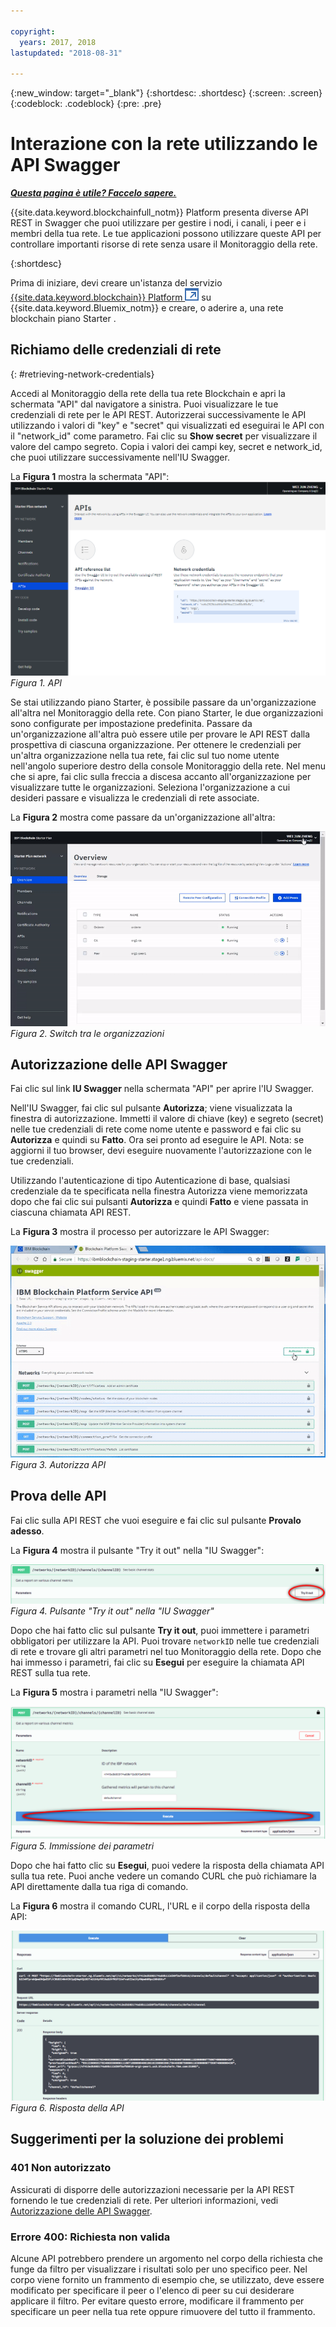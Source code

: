```yaml
---

copyright:
  years: 2017, 2018
lastupdated: "2018-08-31"

---
```


{:new_window: target="_blank"}
{:shortdesc: .shortdesc}
{:screen: .screen}
{:codeblock: .codeblock}
{:pre: .pre}

# Interazione con la rete utilizzando le API Swagger


***[Questa pagina è utile? Faccelo sapere.](https://www.surveygizmo.com/s3/4501493/IBM-Blockchain-Documentation)***


{{site.data.keyword.blockchainfull_notm}} Platform presenta diverse API REST in Swagger che puoi utilizzare per gestire i nodi, i canali, i peer e i membri della tua rete. Le tue applicazioni possono utilizzare queste API per controllare importanti risorse di rete senza usare il Monitoraggio della rete.

{:shortdesc}

Prima di iniziare, devi creare un'istanza del servizio [{{site.data.keyword.blockchain}} Platform ![Icona link esterno](../images/external_link.svg "Icona link esterno")](https://console.bluemix.net/catalog/services/blockchain) su {{site.data.keyword.Bluemix_notm}} e creare, o aderire a, una rete blockchain piano Starter <!--or Enterprise Plan -->.


## Richiamo delle credenziali di rete

{: #retrieving-network-credentials}

Accedi al Monitoraggio della rete della tua rete Blockchain e apri la schermata "API" dal navigatore a sinistra. Puoi visualizzare le tue credenziali di rete per le API REST. Autorizzerai successivamente le API utilizzando i valori di "key" e "secret" qui visualizzati ed eseguirai le API con il "network_id" come parametro. Fai clic su **Show secret** per visualizzare il valore del campo segreto. Copia i valori dei campi key, secret e network_id, che puoi utilizzare successivamente nell'IU Swagger.

La **Figura 1** mostra la schermata "API":
![Schermata API](../images/API_screen_starter.png "Schermata API")
*Figura 1. API*

Se stai utilizzando piano Starter, è possibile passare da un'organizzazione all'altra nel Monitoraggio della rete. Con piano Starter, le due organizzazioni sono configurate per impostazione predefinita. Passare da un'organizzazione all'altra può essere utile per provare le API REST dalla prospettiva di ciascuna organizzazione. Per ottenere le credenziali per un'altra organizzazione nella tua rete, fai clic sul tuo nome utente nell'angolo superiore destro della console Monitoraggio della rete. Nel menu che si apre, fai clic sulla freccia a discesa accanto all'organizzazione per visualizzare tutte le organizzazioni. Seleziona l'organizzazione a cui desideri passare e visualizza le credenziali di rete associate.

La **Figura 2** mostra come passare da un'organizzazione all'altra:

![Switch tra le organizzazioni](../images/switch_orgs_starter.gif "Switch tra le organizzazioni")  
*Figura 2. Switch tra le organizzazioni*


## Autorizzazione delle API Swagger

Fai clic sul link **IU Swagger** nella schermata "API" per aprire l'IU Swagger.  
<!-- remove this line because the link is different depending on if you are starter or enterprise plan
You can also open the Swagger UI with the URL in the connection profiles. For example, `http://blockchain-swagger-dev.stage1.mybluemix.net`.
-->

Nell'IU Swagger, fai clic sul pulsante **Autorizza**; viene visualizzata la finestra di autorizzazione. Immetti il valore di chiave (key) e segreto (secret) nelle tue credenziali di rete come nome utente e password e fai clic su **Autorizza** e quindi su **Fatto**. Ora sei pronto ad eseguire le API. Nota: se aggiorni il tuo browser, devi eseguire nuovamente l'autorizzazione con le tue credenziali.

Utilizzando l'autenticazione di tipo Autenticazione di base, qualsiasi credenziale da te specificata nella finestra Autorizza viene memorizzata dopo che fai clic sui pulsanti **Autorizza** e quindi **Fatto** e viene passata in ciascuna chiamata API REST.

La **Figura 3** mostra il processo per autorizzare le API Swagger:

![Autorizza API](../images/swaggerUIAuthorize.gif "Autorizza API")  
*Figura 3. Autorizza API*


## Prova delle API

Fai clic sulla API REST che vuoi eseguire e fai clic sul pulsante **Provalo adesso**.

La **Figura 4** mostra il pulsante "Try it out" nella "IU Swagger":

![Pulsante Try it out nella IU Swagger](../images/swaggerUITryItOut.png "Pulsante Try it out nella IU Swagger")  
*Figura 4. Pulsante "Try it out" nella "IU Swagger"*

Dopo che hai fatto clic sul pulsante **Try it out**, puoi immettere i parametri obbligatori per utilizzare la API. Puoi trovare `networkID` nelle tue credenziali di rete e trovare gli altri parametri nel tuo Monitoraggio della rete. Dopo che hai immesso i parametri, fai clic su **Esegui** per eseguire la chiamata API REST sulla tua rete.

La **Figura 5** mostra i parametri nella "IU Swagger":

![Parametri nella UI Swagger](../images/swaggerUIParams.png "Parametri nella UI Swagger")  
*Figura 5. Immissione dei parametri*  

Dopo che hai fatto clic su **Esegui**, puoi vedere la risposta della chiamata API sulla tua rete. Puoi anche vedere un comando CURL che può richiamare la API direttamente dalla tua riga di comando.

La **Figura 6** mostra il comando CURL, l'URL e il corpo della risposta della API:

![Risposta della API nell'IU Swagger](../images/swaggerUICurlResponse.png "Risposta della API nell'IU Swagger")  
*Figura 6. Risposta della API*    

## Suggerimenti per la soluzione dei problemi

### 401 Non autorizzato  
  Assicurati di disporre delle autorizzazioni necessarie per la API REST fornendo le tue credenziali di rete. Per ulteriori informazioni, vedi [Autorizzazione delle API Swagger](#authorizing-swagger-apis).

### Errore 400: Richiesta non valida
  Alcune API potrebbero prendere un argomento nel corpo della richiesta che funge da filtro per visualizzare i risultati solo per uno specifico peer. Nel corpo viene fornito un frammento di esempio che, se utilizzato, deve essere modificato per specificare il peer o l'elenco di peer su cui desiderare applicare il filtro. Per evitare questo errore, modificare il frammento per specificare un peer nella tua rete oppure rimuovere del tutto il frammento.
